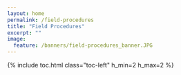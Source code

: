 ```yaml
---
layout: home
permalink: /field-procedures
title: "Field Procedures"
excerpt: ""
image:
  feature: /banners/field-procedures_banner.JPG
---
```

{% include toc.html class="toc-left" h_min=2 h_max=2 %}
